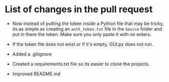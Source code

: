 # List of changes in the pull request
* Now instead of putting the token inside a Python file that may be tricky, its as simple as creating an `auth_token.txt` file in the `Source` folder and put in there the token. Make sure you only paste it with no enters.

* If the token file does not exist or if it's empty, GUI.py does not run.
* Added a .gitignore
* Created a requirements.txt file so its easier to clone the projects.
* Improved README.md